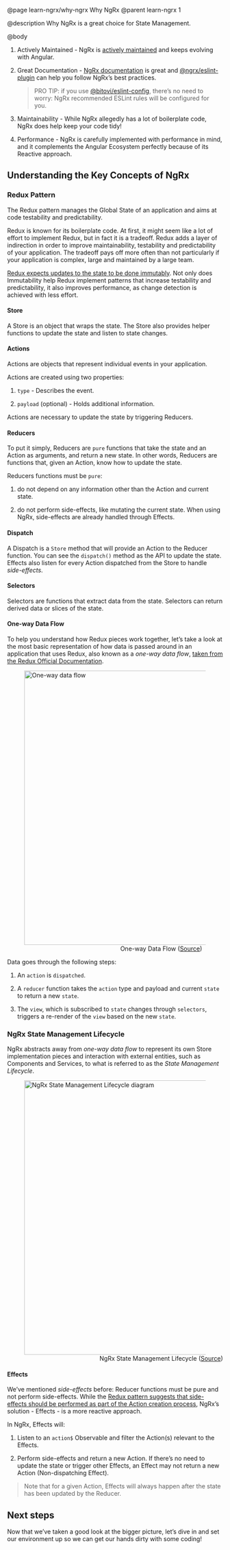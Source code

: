 @page learn-ngrx/why-ngrx Why NgRx
@parent learn-ngrx 1

@description Why NgRx is a great choice for State Management.

@body

1. Actively Maintained - NgRx is [actively maintained](https://github.com/ngrx/platform) and keeps evolving with Angular.

2. Great Documentation - [NgRx documentation](https://ngrx.io/docs) is great and [@ngrx/eslint-plugin](https://ngrx.io/guide/eslint-plugin) can help you follow NgRx’s best practices.

    > PRO TIP: if you use [@bitovi/eslint-config](https://github.com/bitovi/eslint-config), there’s no need to worry: NgRx recommended ESLint rules will be configured for you.

3. Maintainability - While NgRx allegedly has a lot of boilerplate code, NgRx does help keep your code tidy!

4. Performance - NgRx is carefully implemented with performance in mind, and it complements the Angular Ecosystem perfectly because of its Reactive approach.

## Understanding the Key Concepts of NgRx

### Redux Pattern

The Redux pattern manages the Global State of an application and aims at code testability and predictability.

Redux is known for its boilerplate code. At first, it might seem like a lot of effort to implement Redux, but in fact it is a tradeoff. Redux adds a layer of indirection in order to improve maintainability, testability and predictability of your application. The tradeoff pays off more often than not particularly if your application is complex, large and maintained by a large team.

[Redux expects updates to the state to be done immutably](https://redux.js.org/tutorials/essentials/part-1-overview-concepts#immutability). Not only does Immutability help Redux implement patterns that increase testability and predictability, it also improves performance, as change detection is achieved with less effort.

#### Store

A Store is an object that wraps the state. The Store also provides helper functions to update the state and listen to state changes.


#### Actions

Actions are objects that represent individual events in your application.

Actions are created using two properties:

1. `type` - Describes the event.

2. `payload` (optional) - Holds additional information.

Actions are necessary to update the state by triggering Reducers.


#### Reducers

To put it simply, Reducers are `pure` functions that take the state and an Action as arguments, and return a new state. In other words, Reducers are functions that, given an Action, know how to update the state.

Reducers functions must be `pure`:

1. do not depend on any information other than the Action and current state.

2. do not perform side-effects, like mutating the current state. When using NgRx, side-effects are already handled through Effects.


#### Dispatch

A Dispatch is a `Store` method that will provide an Action to the Reducer function. You can see the `dispatch()` method as the API to update the state. Effects also listen for every Action dispatched from the Store to handle _side-effects_.


#### Selectors

Selectors are functions that extract data from the state. Selectors can return derived data or slices of the state.


#### One-way Data Flow

To help you understand how Redux pieces work together, let’s take a look at the most basic representation of how data is passed around in an application that uses Redux, also known as a _one-way data flow_, [taken from the Redux Official Documentation](https://redux.js.org/tutorials/fundamentals/part-2-concepts-data-flow#state-management).

<figure>
    <img src="../static/img/ngrx/1-why-ngrx/ngrx-one-way-data-flow.png" alt="One-way data flow" style="width: 640px">
    <figcaption style="text-align: center; width: 640px">One-way Data Flow (<a href="https://redux.js.org/tutorials/essentials/part-1-overview-concepts">Source</a>)</figcaption>
</figure>

Data goes through the following steps:

1. An `action` is `dispatched`.

2. A `reducer` function takes the `action` type and payload and current `state` to return a new `state`.

3. The `view`, which is subscribed to `state` changes through `selectors`, triggers a re-render of the `view` based on the new `state`.


### NgRx State Management Lifecycle

NgRx abstracts away from _one-way data flow_ to represent its own Store implementation pieces and interaction with external entities, such as Components and Services, to what is referred to as the _State Management Lifecycle_.

<figure>
    <img src="../static/img/ngrx/1-why-ngrx/state-management-lifecycle.png" alt="NgRx State Management Lifecycle diagram" style="width: 640px">
    <figcaption style="text-align: center; width: 640px">NgRx State Management Lifecycle (<a href="https://ngrx.io/guide/store">Source</a>)</figcaption>
</figure>

#### Effects

We’ve mentioned _side-effects_ before: Reducer functions must be pure and not perform side-effects. While the [Redux pattern suggests that side-effects should be performed as part of the Action creation process](https://redux.js.org/faq/actions#how-can-i-represent-side-effects-such-as-ajax-calls-why-do-we-need-things-like-action-creators-thunks-and-middleware-to-do-async-behavior), NgRx’s solution - Effects - is a more reactive approach.

In NgRx, Effects will:

1. Listen to an `action$` Observable and filter the Action(s) relevant to the Effects.

2. Perform side-effects and return a new Action. If there’s no need to update the state or trigger other Effects, an Effect may not return a new Action (Non-dispatching Effect).

> Note that for a given Action, Effects will always happen after the state has been updated by the Reducer.


## Next steps

Now that we’ve taken a good look at the bigger picture, let’s dive in and set our environment up so we can get our hands dirty with some coding!

